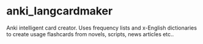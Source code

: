 anki_langcardmaker
==================

Anki intelligent card creator. Uses frequency lists and x-English dictionaries to create usage flashcards from novels, scripts, news articles etc..
